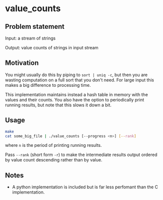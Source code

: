 # value_counts

## Problem statement

Input: a stream of strings

Output: value counts of strings in input stream

## Motivation

You might usually do this by piping to `sort | uniq -c`, but then you are wasting computation on a full sort
that you don't need. For large input this makes a big difference to processing time.

This implementation maintains instead a hash table in memory with the values and their counts. You also have
the option to periodically print running results, but note that this slows it down a bit.

## Usage

```bash
make
cat some_big_file | ./value_counts [--progress <n>] [--rank]
```

where `n` is the period of printing running results.

Pass `--rank` (short form `-r`) to make the intermediate results output ordered by value count descending
rather than by value.

## Notes

* A python implementation is included but is far less perfomant than the C implementation.
